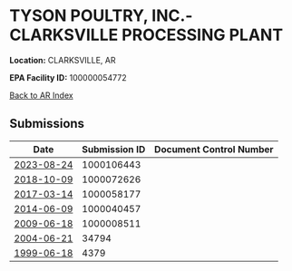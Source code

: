 # TYSON POULTRY, INC.- CLARKSVILLE PROCESSING PLANT

**Location:** CLARKSVILLE, AR

**EPA Facility ID:** 100000054772

[Back to AR Index](../../index.md)

## Submissions

| Date | Submission ID | Document Control Number |
|------|--------------|-------------------------|
| [2023-08-24](submissions/1000106443.md) | 1000106443 |  |
| [2018-10-09](submissions/1000072626.md) | 1000072626 |  |
| [2017-03-14](submissions/1000058177.md) | 1000058177 |  |
| [2014-06-09](submissions/1000040457.md) | 1000040457 |  |
| [2009-06-18](submissions/1000008511.md) | 1000008511 |  |
| [2004-06-21](submissions/34794.md) | 34794 |  |
| [1999-06-18](submissions/4379.md) | 4379 |  |
